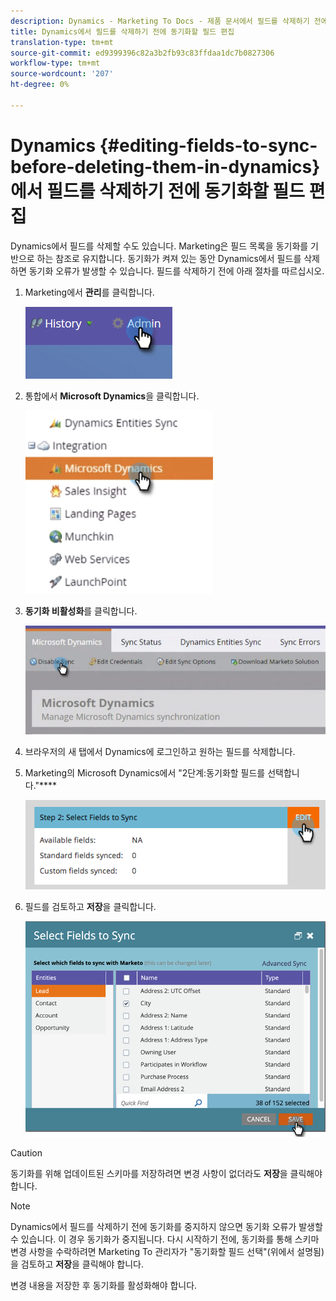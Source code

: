 ```yaml
---
description: Dynamics - Marketing To Docs - 제품 문서에서 필드를 삭제하기 전에 동기화할 필드 편집
title: Dynamics에서 필드를 삭제하기 전에 동기화할 필드 편집
translation-type: tm+mt
source-git-commit: ed9399396c82a3b2fb93c83ffdaa1dc7b0827306
workflow-type: tm+mt
source-wordcount: '207'
ht-degree: 0%

---
```



# Dynamics {#editing-fields-to-sync-before-deleting-them-in-dynamics}에서 필드를 삭제하기 전에 동기화할 필드 편집

Dynamics에서 필드를 삭제할 수도 있습니다. Marketing은 필드 목록을 동기화를 기반으로 하는 참조로 유지합니다. 동기화가 켜져 있는 동안 Dynamics에서 필드를 삭제하면 동기화 오류가 발생할 수 있습니다. 필드를 삭제하기 전에 아래 절차를 따르십시오.

1. Marketing에서 **관리**&#x200B;를 클릭합니다.

   ![](assets/sync-before-deleting-them-in-dynamics-1.png)

1. 통합에서 **Microsoft Dynamics**&#x200B;을 클릭합니다.

   ![](assets/sync-before-deleting-them-in-dynamics-2.png)

1. **동기화 비활성화**&#x200B;를 클릭합니다.

   ![](assets/sync-before-deleting-them-in-dynamics-3.png)

1. 브라우저의 새 탭에서 Dynamics에 로그인하고 원하는 필드를 삭제합니다.

1. Marketing의 Microsoft Dynamics에서 &quot;2단계:동기화할 필드를 선택합니다.&quot;****

   ![](assets/sync-before-deleting-them-in-dynamics-4.png)

1. 필드를 검토하고 **저장**&#x200B;을 클릭합니다.

   ![](assets/sync-before-deleting-them-in-dynamics-5.png)

>[!CAUTION]
>
>동기화를 위해 업데이트된 스키마를 저장하려면 변경 사항이 없더라도 **저장**&#x200B;을 클릭해야 합니다.

>[!NOTE]
>
>Dynamics에서 필드를 삭제하기 전에 동기화를 중지하지 않으면 동기화 오류가 발생할 수 있습니다. 이 경우 동기화가 중지됩니다. 다시 시작하기 전에, 동기화를 통해 스키마 변경 사항을 수락하려면 Marketing To 관리자가 &quot;동기화할 필드 선택&quot;(위에서 설명됨)을 검토하고 **저장**&#x200B;을 클릭해야 합니다.

변경 내용을 저장한 후 동기화를 활성화해야 합니다.
